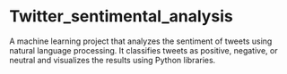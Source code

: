# Twitter_sentimental_analysis
A machine learning project that analyzes the sentiment of tweets using natural language processing. It classifies tweets as positive, negative, or neutral and visualizes the results using Python libraries.
